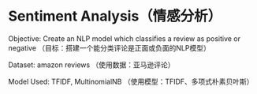 # Sentiment Analysis（情感分析）

Objective: Create an NLP model which classifies a review as positive or negative
（目标：搭建一个能分类评论是正面或负面的NLP模型）

Dataset: amazon reviews
（使用数据：亚马逊评论）

Model Used: TFIDF, MultinomialNB
（使用模型：TFIDF、多项式朴素贝叶斯）
